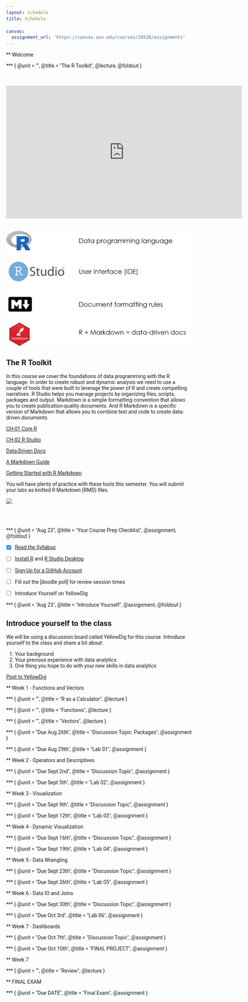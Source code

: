 ```yaml
---
layout: schedule
title: Schedule

canvas: 
  assignment_url: 'https://canvas.asu.edu/courses/29528/assignments'
---
```

 
<!--- 
New sections start with 2 stars:  ** Section Title
New units start with 3 stars:     *** {Unit Metadata}
-----------------------------start example
** Section-I
*** { @unit = "15th Nov", @title = "Course Overview", @reading, @lecture, @assignment, @foldout }
-----------------------------end example
Unit Metadata is comprised of:
@unit - date or number
@title - unit name
@reading - turn on reading icon
@assignment - turn on lecture icon
@lecture - turn on lecture icon
@foldout - activate unit content (allow foldout)
Submit Button - <a class="uk-button uk-button-primary" href="{{page.canvas.assignment_url}}">Submit Lab</a>
-->

<style> 
body {
   font-family: "Roboto", sans-serif;
}
 
p.italic {
  font-style: italic;
  color: black !important;
}
td {
  text-align: left;
}
td.i {
  text-align: center;
}
iframe {
  align: middle;
}
article {
  padding-left:20%;
}
</style>



** Welcome





*** { @unit = "", @title = "The R Toolkit", @lecture, @foldout }


<br>
<br>

<iframe src="https://player.vimeo.com/video/180644880" width="640" height="360" frameborder="0" allow="autoplay; fullscreen" allowfullscreen></iframe>

<br>
<br>


![](https://github.com/DS4PS/dp4ss-textbook/blob/master/figures/r-tools-overview.png?raw=true)


## The R Toolkit


In this course we cover the foundations of data programming with the R language. In order to create robust and dynamic analysis we need to use a couple of tools that were built to leverage the power of R and create compelling narratives. R Studio helps you manage projects by organizing files, scripts, packages and output. Markdown is a simple formatting convention that allows you to create publication-quality documents. And R Markdown is a specific version of Markdown that allows you to combine text and code to create data-driven documents. 

[CH-01 Core R](http://ds4ps.org/dp4ss-textbook/ch-010-core-r.html)

[CH-02 R Studio](http://ds4ps.org/dp4ss-textbook/ch-020-rstudio.html)

[Data-Driven Docs](https://ds4ps.org/docs/)

[A Markdown Guide](http://ds4ps.org/dp4ss-textbook/ch-031-markdown.html)

[Getting Started with R Markdown](https://rmarkdown.rstudio.com/lesson-1.html)

You will have plenty of practice with these tools this semester. You will submit your labs as knitted R Markdown (RMD) files.

[![](https://github.com/DS4PS/ds4ps.github.io/blob/master/gifs/NewCodeChunk/NewCodeChunk_media/NewCodeChunk.gif?raw=true)](../gifs/NewCodeChunk/NewCodeChunk.html)

<br>
<br>


*** { @unit = "Aug 23", @title = "Your Course Prep Checklist", @assignment, @foldout }


- [X] [Read the Syllabus](https://ds4ps.org/cpp-526-fall-2019/) 
- [ ] [Install R](https://cran.rstudio.com/) and [R Studio Desktop](https://www.rstudio.com/products/rstudio/download/) 
- [ ] [Sign-Up for a GitHub Account](https://github.com/join) 
- [ ] Fill out the [doodle poll] for review session times 
- [ ] Introduce Yourself on YellowDig 



*** { @unit = "Aug 23", @title = "Introduce Yourself", @assignment, @foldout   }

## Introduce yourself to the class

We will be using a discussion board called YellowDig for this course. Introduce yourself to the class and share a bit about:

1. Your background 
2. Your previous experience with data analytics 
3. One thing you hope to do with your new skills in data analytics 

<a class="uk-button uk-button-default" href="https://canvas.asu.edu/courses/29528/assignments/656491">Post to YellowDig</a>







** Week 1 - Functions and Vectors 

*** { @unit = "", @title = "R as a Calculator", @lecture  }


*** { @unit = "", @title = "Functions", @lecture }


*** { @unit = "", @title = "Vectors", @lecture  }


*** { @unit = "Due Aug 26th", @title = "Discussion Topic: Packages", @assignment  }


*** { @unit = "Due Aug 29th", @title = "Lab 01", @assignment  }




** Week 2 - Operators and Descriptives


*** { @unit = "Due Sept 2nd", @title = "Discussion Topic", @assignment  }


*** { @unit = "Due Sept 5th", @title = "Lab 02", @assignment  }





** Week 3 - Visualization


*** { @unit = "Due Sept 9th", @title = "Discussion Topic", @assignment  }


*** { @unit = "Due Sept 12th", @title = "Lab 03", @assignment  }





** Week 4 - Dynamic Visualization 


*** { @unit = "Due Sept 16th", @title = "Discussion Topic", @assignment  }


*** { @unit = "Due Sept 19th", @title = "Lab 04", @assignment  }



** Week 5 - Data Wrangling 


*** { @unit = "Due Sept 23th", @title = "Discussion Topic", @assignment  }


*** { @unit = "Due Sept 26th", @title = "Lab 05", @assignment  }




** Week 6 - Data IO and Joins


*** { @unit = "Due Sept 30th", @title = "Discussion Topic", @assignment  }


*** { @unit = "Due Oct 3rd", @title = "Lab 06", @assignment  }



** Week 7 - Dashboards


*** { @unit = "Due Oct 7th", @title = "Discussion Topic", @assignment  }


*** { @unit = "Due Oct 10th", @title = "FINAL PROJECT", @assignment  }








** Week 7  

*** { @unit = "", @title = "Review", @lecture }



** FINAL EXAM

*** { @unit = "Due DATE", @title = "Final Exam", @assignment }

